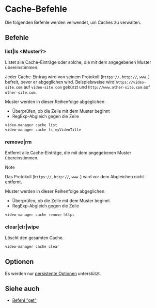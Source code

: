 <!-- markdownlint-disable MD013 -->

# Cache-Befehle

Die folgenden Befehle werden verwendet, um Caches zu verwalten.

<!-- ## Inhaltsverzeichnis -->

<!--toc:start-->
<!-- - [Cache-Befehle](#cache-befehle) -->
<!--   - [Inhaltsverzeichnis](#inhaltsverzeichnis) -->
<!--   - [Befehle](#befehle) -->
<!--     - [list|ls <Muster?>](#listls-muster) -->
<!--     - [remove|rm <Muster>](#removerm-muster) -->
<!--     - [clear|clr|wipe](#clearclrwipe) -->
<!--   - [Optionen](#optionen) -->
<!--   - [Siehe auch](#siehe-auch) -->
<!--toc:end-->

## Befehle

### list|ls <Muster?>

Listet alle Cache-Einträge oder solche, die mit dem angegebenen Muster übereinstimmen.

Jeder Cache-Eintrag wird von seinem Protokoll (`https://`, `http://`, `www.`) befreit, bevor er abgeglichen wird.
Beispielsweise wird `https://video-site.com` auf `video-site.com` gekürzt und `http://www.other-site.com` auf `other-site.com`.

Muster werden in dieser Reihenfolge abgeglichen:

- Überprüfen, ob die Zeile mit dem Muster beginnt
- RegExp-Abgleich gegen die Zeile

```sh
video-manager cache list
video-manager cache ls myVideoTitle
```

### remove|rm <Muster>

Entfernt alle Cache-Einträge, die mit dem angegebenen Muster übereinstimmen.

> [!NOTE]
> Das Protokoll (`https://`, `http://`, `www.`) wird vor dem Abgleichen nicht entfernt.

Muster werden in dieser Reihenfolge abgeglichen:

- Überprüfen, ob die Zeile mit dem Muster beginnt
- RegExp-Abgleich gegen die Zeile

```sh
video-manager cache remove https
```

### clear|clr|wipe

Löscht den gesamten Cache.

```sh
video-manager cache clear
```

## Optionen

Es werden nur [persistente Optionen](./index.md#persistente-optionen) unterstützt.

## Siehe auch

- [Befehl "get"](./get.md)
